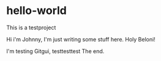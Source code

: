 # hello-world
This is a testproject

Hi i'm Johnny, I'm just writing some stuff here.
Holy Beloni!

I'm testing Gitgui, testtesttest
The end.
